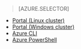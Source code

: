 > [AZURE.SELECTOR]
- [Portal (Linux cluster)](hdinsight-administer-use-portal-linux)
- [Portal (Windows cluster)](hdinsight-administer-use-management-portal-v1)
- [Azure CLI](hdinsight-administer-use-command-line)
- [Azure PowerShell](hdinsight-administer-use-powershell)
